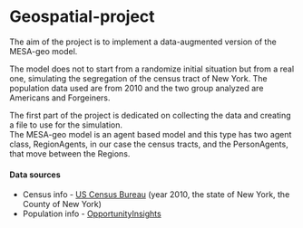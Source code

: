 # Geospatial-project

The aim of the project is to implement a data-augmented version of the MESA-geo model. 

The model does not to start from a randomize initial situation but from a real one, simulating the segregation of the census tract of New York. 
The population data used are from 2010 and the two group analyzed are Americans and Forgeiners.

The first part of the project is dedicated on collecting the data and creating a file to use for the simulation.  
The MESA-geo model is an agent based model and this type has two agent class, RegionAgents, in our case the census tracts, and the PersonAgents, that move between the Regions. 

#### Data sources
* Census info - [US Census Bureau](https://www.census.gov/cgi-bin/geo/shapefiles/index.php?year=2010&layergroup=Census+Tracts) (year 2010, the state of New York, the County of New York)
* Population info - [OpportunityInsights](https://opportunityinsights.org/wp-content/uploads/2018/10/tract_covariates.csv)
